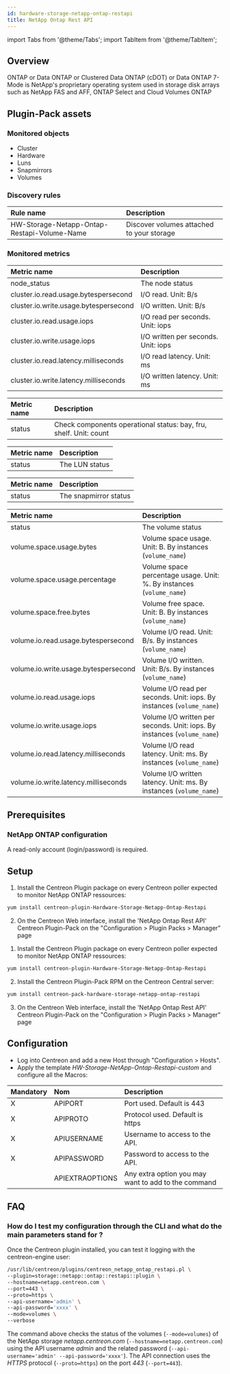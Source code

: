 ```yaml
---
id: hardware-storage-netapp-ontap-restapi
title: NetApp Ontap Rest API
---
```

import Tabs from '@theme/Tabs';
import TabItem from '@theme/TabItem';


## Overview

ONTAP or Data ONTAP or Clustered Data ONTAP (cDOT) or Data ONTAP 7-Mode is NetApp's proprietary operating system used in storage disk arrays such as NetApp FAS and AFF, ONTAP Select and Cloud Volumes ONTAP

## Plugin-Pack assets

### Monitored objects

* Cluster
* Hardware
* Luns
* Snapmirrors
* Volumes

### Discovery rules

| Rule name                                   | Description                               |
| :------------------------------------------ | :---------------------------------------- |
| HW-Storage-Netapp-Ontap-Restapi-Volume-Name | Discover volumes attached to your storage |

### Monitored metrics

<Tabs groupId="operating-systems">
<TabItem value="Cluster" label="Cluster">

| Metric name                           | Description                         |
| :------------------------------------ | :---------------------------------- |
| node_status                           | The node status                     |
| cluster.io.read.usage.bytespersecond  | I/O read. Unit: B/s                 |
| cluster.io.write.usage.bytespersecond | I/O written. Unit: B/s              |
| cluster.io.read.usage.iops            | I/O read per seconds. Unit: iops    |
| cluster.io.write.usage.iops           | I/O written per seconds. Unit: iops |
| cluster.io.read.latency.milliseconds  | I/O read latency. Unit: ms          |
| cluster.io.write.latency.milliseconds | I/O written latency. Unit: ms       |

</TabItem>
<TabItem value="Hardware" label="Hardware">

| Metric name | Description                                                       |
| :---------- | :---------------------------------------------------------------- |
| status      | Check components operational status: bay, fru, shelf. Unit: count |

</TabItem>
<TabItem value="Luns" label="Luns">

| Metric name | Description    |
| :---------- | :------------- |
| status      | The LUN status |

</TabItem>
<TabItem value="Snapmirrors" label="Snapmirrors">

| Metric name | Description           |
| :---------- | :-------------------- |
| status      | The snapmirror status |

</TabItem>
<TabItem value="Volumes" label="Volumes">

| Metric name                          | Description                                                                  |
| :----------------------------------- | :--------------------------------------------------------------------------- |
| status                               | The volume status                                                            |
| volume.space.usage.bytes             | Volume space usage. Unit: B. By instances (```volume_name```)                |
| volume.space.usage.percentage        | Volume space percentage usage. Unit: %. By instances (```volume_name```)     |
| volume.space.free.bytes              | Volume free space. Unit: B. By instances (```volume_name```)                 |
| volume.io.read.usage.bytespersecond  | Volume I/O read. Unit: B/s. By instances (```volume_name```)                 |
| volume.io.write.usage.bytespersecond | Volume I/O written. Unit: B/s. By instances (```volume_name```)              |
| volume.io.read.usage.iops            | Volume I/O read per seconds. Unit: iops. By instances (```volume_name```)    |
| volume.io.write.usage.iops           | Volume I/O written per seconds. Unit: iops. By instances (```volume_name```) |
| volume.io.read.latency.milliseconds  | Volume I/O read latency. Unit: ms. By instances (```volume_name```)          |
| volume.io.write.latency.milliseconds | Volume I/O written latency. Unit: ms. By instances (```volume_name```)       |

</TabItem>
</Tabs>

## Prerequisites

### NetApp ONTAP configuration

A read-only account (login/password) is required.

## Setup

<Tabs groupId="licence-systems">
<TabItem value="Online IMP Licence & IT100 Editions" label="Online IMP Licence & IT100 Editions">

1. Install the Centreon Plugin package on every Centreon poller expected to monitor NetApp ONTAP ressources:

```bash
yum install centreon-plugin-Hardware-Storage-Netapp-Ontap-Restapi
```

2. On the Centreon Web interface, install the 'NetApp Ontap Rest API' Centreon Plugin-Pack on the "Configuration > Plugin Packs > Manager" page

</TabItem>
<TabItem value="Offline IMP License" label="Offline IMP License">

1. Install the Centreon Plugin package on every Centreon poller expected to monitor NetApp ONTAP ressources:

```bash
yum install centreon-plugin-Hardware-Storage-Netapp-Ontap-Restapi
```

2. Install the Centreon Plugin-Pack RPM on the Centreon Central server:

```bash
yum install centreon-pack-hardware-storage-netapp-ontap-restapi
```

3. On the Centreon Web interface, install the 'NetApp Ontap Rest API' Centreon Plugin-Pack on the "Configuration > Plugin Packs > Manager" page

</TabItem>
</Tabs>

## Configuration

* Log into Centreon and add a new Host through "Configuration > Hosts".
* Apply the template *HW-Storage-NetApp-Ontap-Restapi-custom* and configure all the Macros:

| Mandatory | Nom             | Description                                         |
| :-------- | :-------------- | :-------------------------------------------------- |
| X         | APIPORT         | Port used. Default is 443                           |
| X         | APIPROTO        | Protocol used. Default is https                     |
| X         | APIUSERNAME     | Username to access to the API.                      |
| X         | APIPASSWORD     | Password to access to the API.                      |
|           | APIEXTRAOPTIONS | Any extra option you may want to add to the command |

## FAQ

### How do I test my configuration through the CLI and what do the main parameters stand for ?

Once the Centreon plugin installed, you can test it logging with the centreon-engine user:

```bash
/usr/lib/centreon/plugins/centreon_netapp_ontap_restapi.pl \
--plugin=storage::netapp::ontap::restapi::plugin \
--hostname=netapp.centreon.com \
--port=443 \
--proto=https \
--api-username='admin' \
--api-password='xxxx' \
--mode=volumes \
--verbose
```

The command above checks the status of the volumes (```--mode=volumes```) of the NetApp storage *netapp.centreon.com* (```--hostname=netapp.centreon.com```)
using the API username *admin* and the related password (```--api-username='admin' --api-password='xxxx'```).
The API connection uses the *HTTPS* protocol (```--proto=https```) on the port *443* (```--port=443```).
